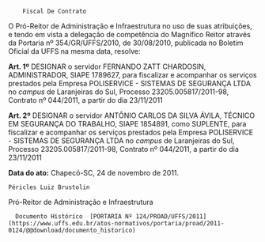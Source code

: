         Fiscal De Contrato  

O Pró-Reitor de Administração e Infraestrutura no uso de suas atribuições, e tendo em vista a delegação de competência do Magnífico Reitor através da Portaria nº 354/GR/UFFS/2010, de 30/08/2010, publicada no Boletim Oficial da UFFS na mesma data, resolve:

 **Art. 1º** DESIGNAR o servidor FERNANDO ZATT CHARDOSIN, ADMINISTRADOR, SIAPE 1789627, para fiscalizar e acompanhar os serviços prestados pela Empresa POLISERVICE - SISTEMAS DE SEGURANÇA LTDA no *campus* de Laranjeiras do Sul, Processo 23205.005817/2011-98, Contrato nº 044/2011, a partir do dia 23/11/2011

 **Art. 2º** DESIGNAR o servidor ANTÔNIO CARLOS DA SILVA ÁVILA, TÉCNICO EM SEGURANÇA DO TRABALHO, SIAPE 1854891, como SUPLENTE, para fiscalizar e acompanhar os serviços prestados pela Empresa POLISERVICE - SISTEMAS DE SEGURANÇA LTDA no *campus* de Laranjeiras do Sul, Processo 23205.005817/2011-98, Contrato nº 044/2011, a partir do dia 23/11/2011

  

   **Data do ato:** Chapecó-SC, 24 de novembro de 2011.   
 

    Péricles Luiz Brustolin   
 Pró-Reitor de Administração e Infraestrutura 

      Documento Histórico  [PORTARIA Nº 124/PROAD/UFFS/2011](https://www.uffs.edu.br/atos-normativos/portaria/proad/2011-0124/@@download/documento_historico)     
      